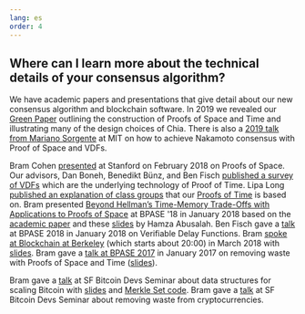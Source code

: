 ```yaml
---
lang: es
order: 4
---
```


Where can I learn more about the technical details of your consensus algorithm?
-------------------------

We have academic papers and presentations that give detail about our new consensus algorithm and blockchain software.
In 2019 we revealed our [Green Paper](https://www.chia.net/assets/ChiaGreenPaper.pdf) outlining the construction of Proofs of Space and Time and illustrating many of the design choices of Chia.
There is also a [2019 talk from Mariano Sorgente](https://youtu.be/_075bzQPooU) at MIT on how to achieve Nakamoto consensus with Proof of Space and VDFs.

Bram Cohen [presented](https://www.youtube.com/watch?v=2Zlcgt8FVz4) at Stanford on February 2018 on Proofs of Space. Our advisors, Dan Boneh, Benedikt Bünz, and Ben Fisch [published a survey of VDFs](https://eprint.iacr.org/2018/712.pdf) which are the underlying technology of Proof of Time.
Lipa Long [published an explanation of class groups](https://github.com/Chia-Network/vdf-competition/blob/master/classgroups.pdf) that our [Proofs of Time](https://eprint.iacr.org/2018/627.pdf) is based on. Bram presented [Beyond Hellman’s Time-Memory Trade-Offs with Applications to Proofs of Space](https://www.youtube.com/watch?v=iqxkO7C-cyk) at BPASE '18 in January 2018 based on the [academic paper](https://eprint.iacr.org/2017/893) and these [slides](https://view.publitas.com/chia-network/pbase18slides/page/1) by Hamza Abusalah. Ben Fisch gave a [talk](https://www.youtube.com/watch?v=qUoagL7OZ1k&feature=youtu.be) at BPASE 2018 in January 2018 on Verifiable Delay Functions. Bram [spoke at Blockchain at Berkeley](https://www.facebook.com/BlockchainatBerkeley/videos/2006069823011271/) (which starts about 20:00) in March 2018 with [slides](https://cyber.stanford.edu/sites/g/files/sbiybj9936/f/bramcohen.pdf). Bram gave a [talk at BPASE 2017](https://www.youtube.com/watch?v=aYG0NxoG7yw) in January 2017 on removing waste with Proofs of Space and Time ([slides](https://cyber.stanford.edu/sites/g/files/sbiybj9936/f/bramcohen.pdf)).

Bram gave a [talk](https://www.youtube.com/watch?v=zZaB4hM8SQ4) at SF Bitcoin Devs Seminar about data structures for scaling Bitcoin with [slides](https://view.publitas.com/chia-network/bitcoin_data_structures/) and [Merkle Set code](https://github.com/bramcohen/MerkleSet). Bram gave a [talk](https://www.youtube.com/watch?v=zZaB4hM8SQ4) at SF Bitcoin Devs Seminar about removing waste from cryptocurrencies.
